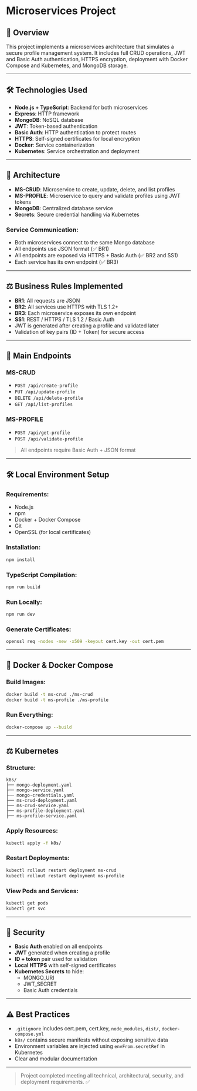 # Microservices Project

## 🔖 Overview

This project implements a microservices architecture that simulates a secure profile management system. It includes full CRUD operations, JWT and Basic Auth authentication, HTTPS encryption, deployment with Docker Compose and Kubernetes, and MongoDB storage.

---

## 🛠️ Technologies Used

- **Node.js + TypeScript**: Backend for both microservices
- **Express**: HTTP framework
- **MongoDB**: NoSQL database
- **JWT**: Token-based authentication
- **Basic Auth**: HTTP authentication to protect routes
- **HTTPS**: Self-signed certificates for local encryption
- **Docker**: Service containerization
- **Kubernetes**: Service orchestration and deployment

---

## 🧰 Architecture

- **MS-CRUD**: Microservice to create, update, delete, and list profiles
- **MS-PROFILE**: Microservice to query and validate profiles using JWT tokens
- **MongoDB**: Centralized database service
- **Secrets**: Secure credential handling via Kubernetes

### Service Communication:

- Both microservices connect to the same Mongo database
- All endpoints use JSON format (✅ BR1)
- All endpoints are exposed via HTTPS + Basic Auth (✅ BR2 and SS1)
- Each service has its own endpoint (✅ BR3)

---

## ⚖️ Business Rules Implemented

- **BR1**: All requests are JSON
- **BR2**: All services use HTTPS with TLS 1.2+
- **BR3**: Each microservice exposes its own endpoint
- **SS1**: REST / HTTPS / TLS 1.2 / Basic Auth
- JWT is generated after creating a profile and validated later
- Validation of key pairs (ID + Token) for secure access

---

## 👀 Main Endpoints

### MS-CRUD

- `POST /api/create-profile`
- `PUT /api/update-profile`
- `DELETE /api/delete-profile`
- `GET /api/list-profiles`

### MS-PROFILE

- `POST /api/get-profile`
- `POST /api/validate-profile`

> All endpoints require Basic Auth + JSON format

---

## 🛠️ Local Environment Setup

### Requirements:

- Node.js
- npm
- Docker + Docker Compose
- Git
- OpenSSL (for local certificates)

### Installation:

```bash
npm install
```

### TypeScript Compilation:

```bash
npm run build
```

### Run Locally:

```bash
npm run dev
```

### Generate Certificates:

```bash
openssl req -nodes -new -x509 -keyout cert.key -out cert.pem
```

---

## 📂 Docker & Docker Compose

### Build Images:

```bash
docker build -t ms-crud ./ms-crud
docker build -t ms-profile ./ms-profile
```

### Run Everything:

```bash
docker-compose up --build
```

---

## ⚖ Kubernetes

### Structure:

```
k8s/
├── mongo-deployment.yaml
├── mongo-service.yaml
├── mongo-credentials.yaml
├── ms-crud-deployment.yaml
├── ms-crud-service.yaml
├── ms-profile-deployment.yaml
├── ms-profile-service.yaml
```

### Apply Resources:

```bash
kubectl apply -f k8s/
```

### Restart Deployments:

```bash
kubectl rollout restart deployment ms-crud
kubectl rollout restart deployment ms-profile
```

### View Pods and Services:

```bash
kubectl get pods
kubectl get svc
```

---

## 🔐 Security

- **Basic Auth** enabled on all endpoints
- **JWT** generated when creating a profile
- **ID + token** pair used for validation
- **Local HTTPS** with self-signed certificates
- **Kubernetes Secrets** to hide:
  - MONGO_URI
  - JWT_SECRET
  - Basic Auth credentials

---

## ⚠️ Best Practices

- `.gitignore` includes cert.pem, cert.key, `node_modules`, `dist/`, `docker-compose.yml`
- `k8s/` contains secure manifests without exposing sensitive data
- Environment variables are injected using `envFrom.secretRef` in Kubernetes
- Clear and modular documentation

---


> Project completed meeting all technical, architectural, security, and deployment requirements. ✅

